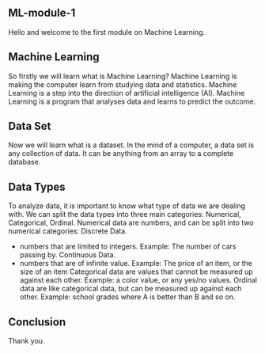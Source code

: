 ## ML-module-1
Hello and welcome to the first module on Machine Learning.

## Machine Learning
So firstly we will learn what is Machine Learning?
Machine Learning is making the computer learn from studying data and statistics.
Machine Learning is a step into the direction of artificial intelligence (AI).
Machine Learning is a program that analyses data and learns to predict the outcome.

## Data Set
Now we will learn what is a dataset. 
In the mind of a computer, a data set is any collection of data. It can be anything from an array to a complete database.

## Data Types
To analyze data, it is important to know what type of data we are dealing with.
We can split the data types into three main categories: Numerical, Categorical, Ordinal.
Numerical data are numbers, and can be split into two numerical categories: Discrete Data.
- numbers that are limited to integers. Example: The number of cars passing by. Continuous Data.
- numbers that are of infinite value. Example: The price of an item, or the size of an item
Categorical data are values that cannot be measured up against each other. Example: a color value, or any yes/no values.
Ordinal data are like categorical data, but can be measured up against each other. Example: school grades where A is better than B and so on.

## Conclusion
Thank you.